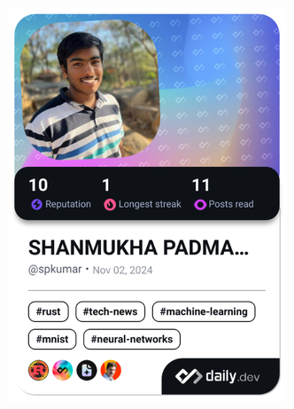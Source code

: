 <a href="https://app.daily.dev/spkumar"><img src="./devcard.png" width="652" alt="SHANMUKHA PADMA KUMAR. CHALLA's Dev Card"/></a>
